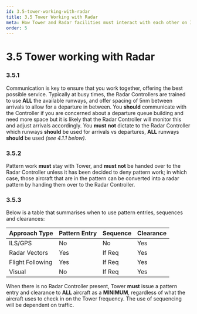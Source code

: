 ```yaml
---
id: 3.5-tower-working-with-radar
title: 3.5 Tower Working with Radar
meta: How Tower and Radar facilities must interact with each other on Infinite Flight.
order: 5
---
```


# 3.5  Tower working with Radar

 

### 3.5.1    

Communication is key to ensure that you work together, offering the best possible service. Typically at busy times, the Radar Controllers are trained to use **ALL** the available runways, and offer spacing of 5nm between arrivals to allow for a departure in between. You **should** communicate with the Controller if you are concerned about a departure queue building and need more space but it is likely that the Radar Controller will monitor this and adjust arrivals accordingly. You **must** **not** dictate to the Radar Controller which runways **should** be used for arrivals vs departures, **ALL** runways **should** be used *(see 4.1.1 below).*



### 3.5.2    

Pattern work **must** stay with Tower, and **must not** be handed over to the Radar Controller unless it has been decided to deny pattern work; in which case, those aircraft that are in the pattern can be converted into a radar pattern by handing them over to the Radar Controller.

 

### 3.5.3    

Below is a table that summarises when to use pattern entries, sequences and clearances:

 

| **Approach  Type** | **Pattern Entry** | **Sequence** | **Clearance** |
| ------------------ | ----------------- | ------------ | ------------- |
| ILS/GPS            | No                | No           | Yes           |
| Radar Vectors      | Yes               | If  Req      | Yes           |
| Flight Following   | Yes               | If  Req      | Yes           |
| Visual             | No                | If  Req      | Yes           |



When there is no Radar Controller present, Tower **must** issue a pattern entry and clearance to **ALL** aircraft as a **MINIMUM**, regardless of what the aircraft uses to check in on the Tower frequency. The use of sequencing will be dependent on traffic.

 